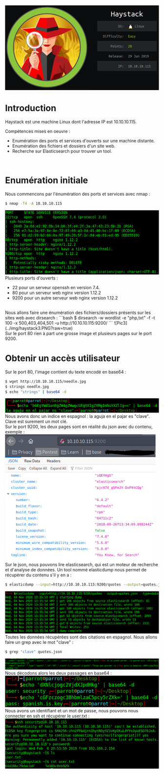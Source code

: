 ![Pic1](../img/haystack1.PNG?raw=true) </br>

# Introduction
Haystack est une machine Linux dont l'adresse IP est 10.10.10.115.

Compétences mises en oeuvre :
* Enumération des ports et services d'ouverts sur une machine distante.
* Enumération des fichiers et dossiers d'un site web.
* Recherche sur Elasticsearch pour trouver un tool.
</br>

# Enumération initiale
Nous commencons par l'énumération des ports et services avec nmap :
```bash
$ nmap -T4 -A 10.10.10.115
```
![Pic2](../img/haystack2.PNG?raw=true) </br>
Plusieurs ports d'ouverts :
* 22 pour un serveur openssh en version 7.4.
* 80 pour un serveur web nginx version 1.12.2
* 9200 pour un autre serveur web nginx version 1.12.2
</br>
Nous allons faire une énumération des fichiers/dossiers présents sur les sites web avec dirsearch :
```bash
$ dirsearch -w wordlist -e "php,txt" -f -t 100 -x 500,403,404,501 -u http://10.10.10.115:9200/
```
![Pic3](../img/haystack3.PNG?raw=true) </br>
Sur le port 80 rien à part une grosse image et plusieurs pages sur le port 9200.

# Obtenir un accès utilisateur
Sur le port 80, l'image contient du texte encodé en base64 :
```bash
$ wget http://10.10.10.115/needle.jpg
$ strings needle.jpg
$ echo "strings" | base64 -d
```
![Pic5](../img/haystack5.PNG?raw=true) </br>
Nous avons donc un indice en espagnol : la aguja en el pajar es "clave". Clave est surement un mot clé.</br>
Sur le port 9200, les deux pages sont en réalité du json avec du contenu, exemple :</br>
![Pic4](../img/haystack4.PNG?raw=true) </br>
Sur le json, nous pouvons lire elasticsearch, qui est un moteur de recherche et d'analyse de données. Un tool nommé elasticdump nous permet de récupérer du contenu s'il y en a :
```bash
$ elasticdump --input=http://10.10.10.115:9200/quotes --output=quotes.json --type=data
```
![Pic6](../img/haystack6.PNG?raw=true) </br>
Toutes les données récupérées sont des citations en espagnol. Nous allons faire un grep avec le mot "clave" :
```bash
$ grep "clave" quotes.json
```
![Pic7](../img/haystack7.PNG?raw=true) </br>
Nous décodons alors les deux passages en base64 :</br>
![Pic8](../img/haystack8.PNG?raw=true) </br>
Nous avons un identifiant et un mot de passe, nous pouvons nous connecter en ssh et récupérer le user.txt :</br>
![Pic9](../img/haystack9.PNG?raw=true) </br>
